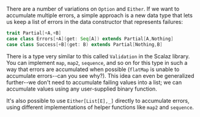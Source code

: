 There are a number of variations on `Option` and `Either`. If we want to accumulate multiple errors, a simple approach is a new data type that lets us keep a list of errors in the data constructor that represents failures:

```scala
trait Partial[+A,+B]
case class Errors[+A](get: Seq[A]) extends Partial[A,Nothing]
case class Success[+B](get: B) extends Partial[Nothing,B]
```

There is a type very similar to this called `Validation` in the Scalaz library. You can implement `map`, `map2`, `sequence`, and so on for this type in such a way that errors are accumulated when possible (`flatMap` is unable to accumulate errors--can you see why?). This idea can even be generalized further--we don't need to accumulate failing values into a list; we can accumulate values using any user-supplied binary function. 

It's also possible to use `Either[List[E],_]` directly to accumulate errors, using different implementations of helper functions like `map2` and `sequence`.
